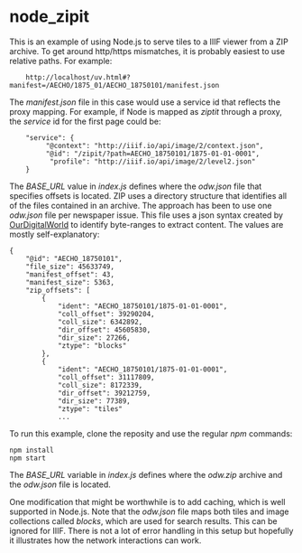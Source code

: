 # node_zipit
This is an example of using Node.js to serve tiles to a IIIF viewer from a ZIP
archive. To get around http/https mismatches, it is probably easiest to use
relative paths. For example:
```
    http://localhost/uv.html#?manifest=/AECHO/1875_01/AECHO_18750101/manifest.json
```
The _manifest.json_ file in this case would use a service id that reflects the
proxy mapping. For example, if Node is mapped as _ziptit_ through a proxy, the _service_ id
for the first page could be:
```
    "service": {
         "@context": "http://iiif.io/api/image/2/context.json",
         "@id": "/zipit/?path=AECHO_18750101/1875-01-01-0001",
          "profile": "http://iiif.io/api/image/2/level2.json"
    }
```
The _BASE_URL_ value in _index.js_ defines where the _odw.json_ file that 
specifies offsets is located. ZIP uses a directory structure that identifies
all of the files contained in an archive. The approach has been to use
one _odw.json_ file per newspaper issue. This file uses a json syntax 
created by [OurDigitalWorld](https://ourdigitalworld.org/) to identify
byte-ranges to extract content. The values are mostly self-explanatory:
```
{
    "@id": "AECHO_18750101",
    "file_size": 45633749,
    "manifest_offset": 43,
    "manifest_size": 5363,
    "zip_offsets": [
        {
            "ident": "AECHO_18750101/1875-01-01-0001",
            "coll_offset": 39290204,
            "coll_size": 6342892,
            "dir_offset": 45605830,
            "dir_size": 27266,
            "ztype": "blocks"
        },
        {
            "ident": "AECHO_18750101/1875-01-01-0001",
            "coll_offset": 31117809,
            "coll_size": 8172339,
            "dir_offset": 39212759,
            "dir_size": 77389,
            "ztype": "tiles"
            ...
```
To run this example, clone the reposity and use the regular _npm_ commands:
```
npm install
npm start
```
The _BASE_URL_ variable in _index.js_ defines where the _odw.zip_ archive and 
the _odw.json_ file is located.

One modification that might be worthwhile is to add caching, which is well 
supported in Node.js. Note that the _odw.json_ file maps both tiles and image 
collections called _blocks_, which are used for search results. This can be 
ignored for IIIF. There is not a lot of error handling in this setup but hopefully it
illustrates how the network interactions can work.
